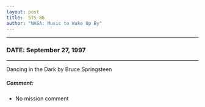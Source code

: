 ```yaml
---
layout: post
title:  STS-86
author: "NASA: Music to Wake Up By"
---
```


----
### DATE: September 27, 1997
----
Dancing in the Dark by Bruce Springsteen

##### Comment:
* No mission comment

